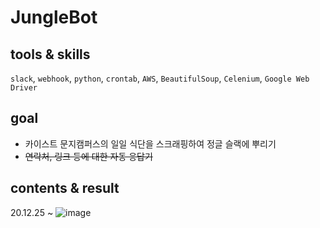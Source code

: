 # JungleBot
## tools & skills
`slack`, `webhook`, `python`, `crontab`, `AWS`, `BeautifulSoup`, `Celenium`, `Google Web Driver`
## goal
- 카이스트 문지캠퍼스의 일일 식단을 스크래핑하여 정글 슬랙에 뿌리기
- ~~연락처, 링크 등에 대한 자동 응답기~~
## contents & result
20.12.25 ~
![image](https://user-images.githubusercontent.com/26760693/103449918-5cf09780-4cf2-11eb-8ea4-10e4bd022875.png)
